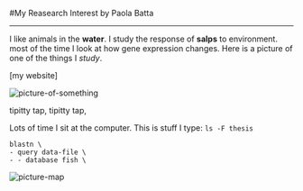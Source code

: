 #My Reasearch Interest
by Paola Batta

--------

I like animals in the **water**. I study the response of **salps** to environment. most of the time I look at how gene expression changes. Here is a picture of one of the things I *study*.

[my website] 

![picture-of-something](http://www.oceanographerschoice.com/log/wp-content/Salpa%20thompsoni.jpeg)

tipitty tap, tipitty tap,

Lots of time I sit at the computer. This is stuff I type: `ls -F thesis`

```
blastn \
- query data-file \
- - database fish \
```
![picture-map](/Users/paola/Desktop/paola2-btea-nb/img/cropped_IM.png)

